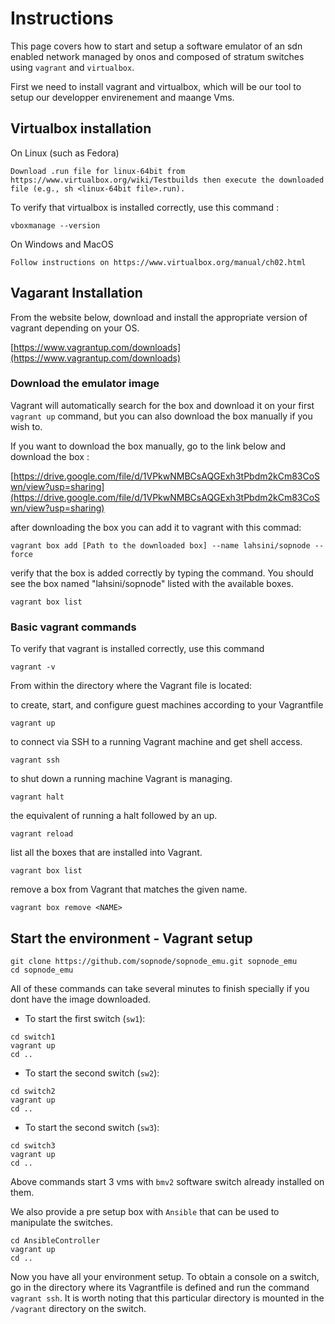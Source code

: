 # Instructions

This page covers how to start and setup a software emulator of an sdn enabled network managed by onos and composed of stratum switches using `vagrant` and `virtualbox`.

First we need to install vagrant and virtualbox, which will be our tool to setup our developper envirenement and maange Vms.

## Virtualbox installation
On Linux (such as Fedora)

    Download .run file for linux-64bit from https://www.virtualbox.org/wiki/Testbuilds then execute the downloaded file (e.g., sh <linux-64bit file>.run).
    
To verify that virtualbox is installed correctly, use this command :

```console
vboxmanage --version
```
On Windows and MacOS

    Follow instructions on https://www.virtualbox.org/manual/ch02.html

## Vagarant Installation

From the website below, download and install the appropriate version of vagrant depending on your OS.

[https://www.vagrantup.com/downloads](https://www.vagrantup.com/downloads)

### Download the emulator image
Vagrant will automatically search for the box and download it on your first ``` vagrant up``` command, but you can also download the box manually if you wish to.

If you want to download the box manually, go to the link below and download the box : 

[https://drive.google.com/file/d/1VPkwNMBCsAQGExh3tPbdm2kCm83CoSwn/view?usp=sharing](https://drive.google.com/file/d/1VPkwNMBCsAQGExh3tPbdm2kCm83CoSwn/view?usp=sharing)

after downloading the box you can add it to vagrant with this commad: 

```console
vagrant box add [Path to the downloaded box] --name lahsini/sopnode --force
```

verify that the box is added correctly by typing the command. You should see the box named "lahsini/sopnode" listed with the available boxes.

```console
vagrant box list
```

### Basic vagrant commands
To verify that vagrant is installed correctly, use this command
```console
vagrant -v
```
From within the directory where the Vagrant file is located:

to create, start, and configure guest machines according to your Vagrantfile
```console
vagrant up
```
to connect via SSH to a running Vagrant machine and get shell access.

```console
vagrant ssh
```

to shut down a running machine Vagrant is managing.
```console
vagrant halt
```

the equivalent of running a halt followed by an up.
```console
vagrant reload
```

list all the boxes that are installed into Vagrant.
```console
vagrant box list
```

remove a box from Vagrant that matches the given name.
```console
vagrant box remove <NAME>
```

## Start the environment - Vagrant setup

```console
git clone https://github.com/sopnode/sopnode_emu.git sopnode_emu
cd sopnode_emu
```

All of these commands can take several minutes to finish specially if you dont have the image downloaded.

- To start the first switch (`sw1`):
```console
cd switch1
vagrant up
cd ..
```
- To start the second switch (`sw2`):
```console
cd switch2
vagrant up
cd ..
```

- To start the second switch (`sw3`):
```console
cd switch3
vagrant up
cd ..
```
Above commands start 3 vms with `bmv2` software switch already installed on them.

We also provide a pre setup box with `Ansible` that can be used to manipulate the switches.

```console
cd AnsibleController
vagrant up
cd ..
```
Now you have all your environment setup. To obtain a console on a switch, go in the directory where its Vagrantfile is defined and run the command `vagrant ssh`. It is worth noting that this particular directory is mounted in the `/vagrant` directory on the switch.
